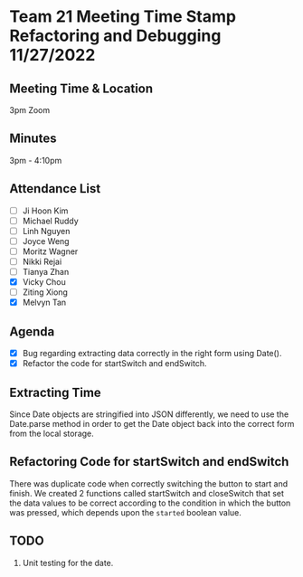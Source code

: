 # Team 21 Meeting Time Stamp Refactoring and Debugging 11/27/2022

## Meeting Time & Location

3pm Zoom

## Minutes

3pm - 4:10pm

## Attendance List

-   [ ] Ji Hoon Kim
-   [ ] Michael Ruddy
-   [ ] Linh Nguyen
-   [ ] Joyce Weng
-   [ ] Moritz Wagner
-   [ ] Nikki Rejai
-   [ ] Tianya Zhan
-   [x] Vicky Chou
-   [ ] Ziting Xiong
-   [x] Melvyn Tan

## Agenda

-   [x] Bug regarding extracting data correctly in the right form using Date().
-   [x] Refactor the code for startSwitch and endSwitch.

## Extracting Time

Since Date objects are stringified into JSON differently, we need to use the Date.parse method in order to get the Date object back into the correct form from the local storage.

## Refactoring Code for startSwitch and endSwitch

There was duplicate code when correctly switching the button to start and finish. We created 2 functions called startSwitch and closeSwitch that set the data values to be correct according to the condition in which the button was pressed, which depends upon the `started` boolean value.

## TODO

1. Unit testing for the date.
